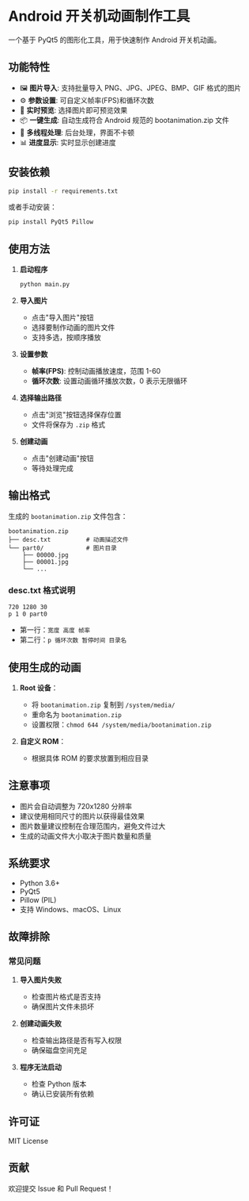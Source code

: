 # Android 开关机动画制作工具

一个基于 PyQt5 的图形化工具，用于快速制作 Android 开关机动画。

## 功能特性

- 🖼️ **图片导入**: 支持批量导入 PNG、JPG、JPEG、BMP、GIF 格式的图片
- ⚙️ **参数设置**: 可自定义帧率(FPS)和循环次数
- 👀 **实时预览**: 选择图片即可预览效果
- 📦 **一键生成**: 自动生成符合 Android 规范的 bootanimation.zip 文件
- 🔄 **多线程处理**: 后台处理，界面不卡顿
- 📊 **进度显示**: 实时显示创建进度

## 安装依赖

```bash
pip install -r requirements.txt
```

或者手动安装：

```bash
pip install PyQt5 Pillow
```

## 使用方法

1. **启动程序**
   ```bash
   python main.py
   ```

2. **导入图片**
   - 点击"导入图片"按钮
   - 选择要制作动画的图片文件
   - 支持多选，按顺序播放

3. **设置参数**
   - **帧率(FPS)**: 控制动画播放速度，范围 1-60
   - **循环次数**: 设置动画循环播放次数，0 表示无限循环

4. **选择输出路径**
   - 点击"浏览"按钮选择保存位置
   - 文件将保存为 `.zip` 格式

5. **创建动画**
   - 点击"创建动画"按钮
   - 等待处理完成

## 输出格式

生成的 `bootanimation.zip` 文件包含：

```
bootanimation.zip
├── desc.txt          # 动画描述文件
└── part0/            # 图片目录
    ├── 00000.jpg
    ├── 00001.jpg
    └── ...
```

### desc.txt 格式说明

```
720 1280 30
p 1 0 part0
```

- 第一行：`宽度 高度 帧率`
- 第二行：`p 循环次数 暂停时间 目录名`

## 使用生成的动画

1. **Root 设备**：
   - 将 `bootanimation.zip` 复制到 `/system/media/`
   - 重命名为 `bootanimation.zip`
   - 设置权限：`chmod 644 /system/media/bootanimation.zip`

2. **自定义 ROM**：
   - 根据具体 ROM 的要求放置到相应目录

## 注意事项

- 图片会自动调整为 720x1280 分辨率
- 建议使用相同尺寸的图片以获得最佳效果
- 图片数量建议控制在合理范围内，避免文件过大
- 生成的动画文件大小取决于图片数量和质量

## 系统要求

- Python 3.6+
- PyQt5
- Pillow (PIL)
- 支持 Windows、macOS、Linux

## 故障排除

### 常见问题

1. **导入图片失败**
   - 检查图片格式是否支持
   - 确保图片文件未损坏

2. **创建动画失败**
   - 检查输出路径是否有写入权限
   - 确保磁盘空间充足

3. **程序无法启动**
   - 检查 Python 版本
   - 确认已安装所有依赖

## 许可证

MIT License

## 贡献

欢迎提交 Issue 和 Pull Request！
